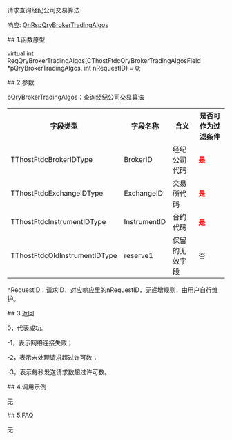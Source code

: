 <p>请求查询经纪公司交易算法</p>
<p>响应: <a href="../../CTHOSTFTDCTRADERAPI/ONRSPQRYBROKERTRADINGALGOS/">OnRspQryBrokerTradingAlgos</a></p>
<span class="anchor" id="7240e9dd-74b6-4aba-aeb3-972c479663d2"></span>
## 1.函数原型
<p>virtual int ReqQryBrokerTradingAlgos(CThostFtdcQryBrokerTradingAlgosField *pQryBrokerTradingAlgos, int nRequestID) = 0;</p>
<span class="anchor" id="8c7ddef8-efbd-4feb-971b-3e4058ecb9f4"></span>
## 2.参数
<p>pQryBrokerTradingAlgos：查询经纪公司交易算法</p>
<table><tr><th style="TEXT-ALIGN: center;">字段类型</th><th style="TEXT-ALIGN: center;">字段名称</th><th style="TEXT-ALIGN: center;">含义</th><th style="TEXT-ALIGN: center;">是否可作为过滤条件</th></tr><tr><td style="TEXT-ALIGN: left;">TThostFtdcBrokerIDType</td>
<td style="TEXT-ALIGN: left;">BrokerID</td>
<td style="TEXT-ALIGN: left;">经纪公司代码</td>
<td style="TEXT-ALIGN: left;"><strong><font color="#FF0000">是</font></strong></td>
</tr>
<tr><td style="TEXT-ALIGN: left;">TThostFtdcExchangeIDType</td>
<td style="TEXT-ALIGN: left;">ExchangeID</td>
<td style="TEXT-ALIGN: left;">交易所代码</td>
<td style="TEXT-ALIGN: left;"><strong><font color="#FF0000">是</font></strong></td>
</tr>
<tr><td style="TEXT-ALIGN: left;">TThostFtdcInstrumentIDType</td>
<td style="TEXT-ALIGN: left;">InstrumentID</td>
<td style="TEXT-ALIGN: left;">合约代码</td>
<td style="TEXT-ALIGN: left;"><strong><font color="#FF0000">是</font></strong></td>
</tr>
<tr><td style="TEXT-ALIGN: left;">TThostFtdcOldInstrumentIDType</td>
<td style="TEXT-ALIGN: left;">reserve1</td>
<td style="TEXT-ALIGN: left;">保留的无效字段</td>
<td style="TEXT-ALIGN: left;">否</td>
</tr>
</table>
<p>nRequestID：请求ID，对应响应里的nRequestID，无递增规则，由用户自行维护。</p>
<span class="anchor" id="602eeaa5-5995-47fe-88d0-8ff3b729ac8c"></span>
## 3.返回
<p>0，代表成功。</p>
<p>-1，表示网络连接失败；</p>
<p>-2，表示未处理请求超过许可数；</p>
<p>-3，表示每秒发送请求数超过许可数。</p>
<span class="anchor" id="1dbff96c-ec37-4be4-80ca-4b86e14a7a7c"></span>
## 4.调用示例
<p>无</p>
<span class="anchor" id="5bca80ac-3e96-4773-b289-585a8e38f031"></span>
## 5.FAQ
<p>无</p>
